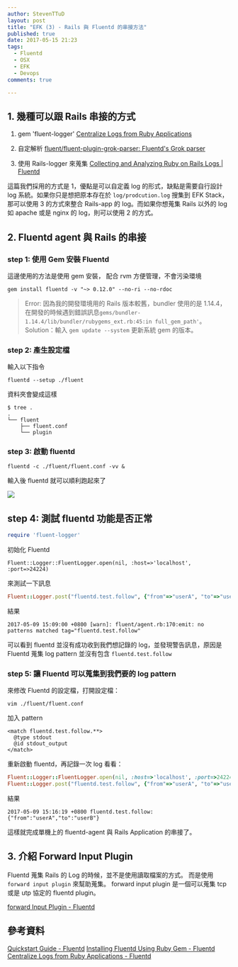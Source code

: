 ```yaml
---
author: StevenTTuD
layout: post
title: "EFK (3) - Rails 與 Fluentd 的串接方法"
published: true
date: 2017-05-15 21:23
tags:
  - Fluentd
  - OSX
  - EFK
  - Devops
comments: true

---
```


## 1. 幾種可以跟 Rails 串接的方式

1. gem 'fluent-logger'
    [Centralize Logs from Ruby Applications](http://docs.fluentd.org/v0.12/articles/ruby)

2. 自定解析
    [fluent/fluent-plugin-grok-parser: Fluentd's Grok parser](https://github.com/fluent/fluent-plugin-grok-parser)

3. 使用 Rails-logger 來蒐集
    [Collecting and Analyzing Ruby on Rails Logs | Fluentd](http://www.fluentd.org/datasources/rails)

這篇我們採用的方式是 1，優點是可以自定義 log 的形式，缺點是需要自行設計 log 系統。如果你只是想把原本存在於 `log/prodcution.log` 搜集到 EFK Stack，那可以使用 3 的方式來整合 Rails-app 的 log。而如果你想蒐集 Rails 以外的 log 如 apache 或是 nginx 的 log，則可以使用 2 的方式。


## 2. Fluentd agent 與 Rails 的串接

### step 1: 使用 Gem 安裝 Fluentd

這邊使用的方法是使用 gem 安裝，
配合 rvm 方便管理，不會污染環境

```
gem install fluentd -v "~> 0.12.0" --no-ri --no-rdoc
```

> Error: 因為我的開發環境用的 Rails 版本較舊，bundler 使用的是 1.14.4，在開發的時候遇到錯誤訊息`gems/bundler-1.14.4/lib/bundler/rubygems_ext.rb:45:in full_gem_path'`。
Solution：輸入 `gem update --system` 更新系統 gem 的版本。

### step 2: 產生設定檔

輸入以下指令

```
fluentd --setup ./fluent
```

資料夾會變成這樣

```
$ tree .
.
└── fluent
    ├── fluent.conf
    └── plugin
```

### step 3: 啟動 fluentd

```
fluentd -c ./fluent/fluent.conf -vv &
```

輸入後 fluentd 就可以順利跑起來了

![](media/14943115845575/14943128690870.jpg)

## step 4: 測試 fluentd 功能是否正常

```rb
require 'fluent-logger'
```

初始化 Fluentd

```
Fluent::Logger::FluentLogger.open(nil, :host=>'localhost', :port=>24224)
```

來測試一下訊息

```rb
Fluent::Logger.post("fluentd.test.follow", {"from"=>"userA", "to"=>"userB"})
```

結果

```
2017-05-09 15:09:00 +0800 [warn]: fluent/agent.rb:170:emit: no patterns matched tag="fluentd.test.follow"
```

可以看到 fluentd 並沒有成功收到我們想記錄的 log，並發現警告訊息，原因是 Fluentd 蒐集 log pattern 並沒有包含 `fluentd.test.follow`

### step 5: 讓 Fluentd 可以蒐集到我們要的 log pattern

來修改 Fluentd 的設定檔，打開設定檔：

```
vim ./fluent/fluent.conf
```

加入 pattern

```
<match fluentd.test.follow.**>
  @type stdout
  @id stdout_output
</match>
```

重新啟動 fluentd，再記錄一次 log 看看：

```rb
Fluent::Logger::FluentLogger.open(nil, :host=>'localhost', :port=>24224)
Fluent::Logger.post("fluentd.test.follow", {"from"=>"userA", "to"=>"userB"})
```

結果

```
2017-05-09 15:16:19 +0800 fluentd.test.follow: {"from":"userA","to":"userB"}
```

這樣就完成單機上的 fluentd-agent 與 Rails Application 的串接了。


## 3. 介紹 Forward Input Plugin

Fluentd 蒐集 Rails 的 Log 的時候，並不是使用讀取檔案的方式。
而是使用 `forward input plugin` 來幫助蒐集。
forward input plugin 是一個可以蒐集 tcp 或是 utp 協定的 fluentd plugin。

[forward Input Plugin - Fluentd](http://docs.fluentd.org/v0.12/articles/in_forward)

## 參考資料

[Quickstart Guide - Fluentd](http://docs.fluentd.org/v0.12/articles/quickstart)
[Installing Fluentd Using Ruby Gem - Fluentd](http://docs.fluentd.org/v0.12/articles/install-by-gem)
[Centralize Logs from Ruby Applications - Fluentd](http://docs.fluentd.org/v0.12/articles/ruby)
